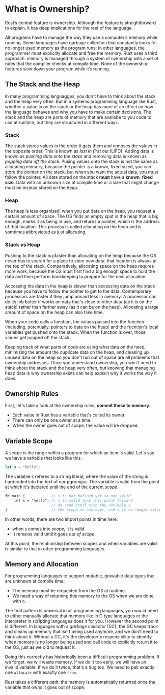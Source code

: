 # What is Ownership?

Rust’s central feature is ownership. Although the feature is straightforward to
explain, it has deep implications for the rest of the language.

All programs have to manage the way they use a computer’s memory while running.
Some languages have garbage collection that constantly looks for no longer used
memory as the program runs; in other languages, the programmer must explicitly
allocate and free the memory. Rust uses a third approach: memory is managed
through a system of ownership with a set of rules that the compiler checks at
compile time. None of the ownership features slow down your program while it’s
running.

## The Stack and the Heap

In many programming languagges, you don't have to think about the stack and the
heap very often. But in a systems programming language like Rust, whether a
value is on the stack or the heap has more of an effect on how the language
behaves and why you have to make certain decisions. The stack and the heap are
parts of memory that are availabe to you code to use at runtime, but they are
structured in different ways.

### Stack

The stack stores values in the order it gets them and removes the values in the
opposite order. This is known as *last in first out* (LIFO). Adding data is
known as *pushing data onto the stack* and removing data is known as *popping
data off the stack*. Pusing values onto the stack is not the same as allocating
memory, because the pointer is a known, fixed sized, you can store the pointer
on the stack, but when you want the actual data, you must follow the pointer.
All data stored on the stack **must** have a **known**, **fixed size**. Data
with an unknown size at compile time or a size that might change must be instead
stored on the heap.

### Heap

The heap is less organized: when you put data on the heap, you request a certain
amount of space. The OS finds an empty spot in the heap that is big enough,
marks it as being in use, and returns a pointer, which is the address of that
location. This process is called allocating on the heap and is somtimes
abbreviated as just allocating.

### Stack vs Heap

Pushing to the stack is pfaster than allocating on the heap because the OS never
has to search for a place to store new data; that location is always at the top
of the stack. Comparatively, allocating space on the heap requres more work,
because the OS must first find a big enough space to hold the data and then
perform bookkeeping to prepare for the next allocation.

Accessing the data in the heap is slower than accessing data on the stack
because you have to follow the pointer to get to the data. Contemporary
processors are faster if they jump around less in memory. A processor can do its
job better if works on data that's close to other data (as it is on the stack)
rather than farther away (as it can be on the heap). Allocating a large amount
of space on the heap can also take time.

When your code calls a function, the values passed into the function (including,
potentially, pointers to data on the heap) and the fucntion's local variables
get pushed onto the stack. When the function is over, those vlaues get popped
off the stack.

Keeping track of what parts of code are using what data on the heap, minimizing
the amount the duplicate data on the heap, and cleaning up unused data on the
heap so you don't run out of space are all problems that ownership addresses.
Once you understand ownership, you won't need to think about the stack and the
heap very often, but knowing that managing heap data is why ownership exists can
help explain why it works the way it does.

## Ownership Rules

First, let's take a look at the ownership rules, **commit these to memory**.

* Each value in Rust has a variable that's called its owner.
* There can only be one owner at a time.
* When the owner goes out of scope, the value will be dropped.

## Variable Scope

A scope is the range within a program for which an item is valid. Let's say we
have a variable that looks like this:

```rust
let s = "hello";
```

The variable s referes to a string literal, where the value of the string is
hardcoded into the text of our pgromgra. The variable is valid from the point at
which it's declared until the end of the current *scope*.

```rust
fn main {            // s is not defined yet so not valid
    let s = "hello"; // s is valid form this point forward
                     // do some stuff with the variable s
}                    // the scope is now over, and s is no longer valid
```

In other words, there are two import points in time here:

* when `s` comes into *scope*, it is valid.
* It remains valid until it goes *out of scope*.

At this point, the relationship between scopes and when variables are valid is
similar to that in other programming languages.

## Memory and Allocation

For programming languages to support mutable, growable data types that are
unknown at compile time:

* The memory must be requested from the OS at runtime.
* We need a way of returning this memory to the OS when we are done with it.

The first pattern is universal in all programming languages, you would need to
either manually allocate that memory like in C type languages or the interpreter
in scripting languages does it for you. However the second point is different.
In languages with a *garbage collector* (GC), the GC keeps track and cleans up
memory that isn't being used anymore, and we don't need to think about it.
Without a GC, it's the developer's responsibility to identify when memory is no
longer being used and call code to explicitly return it to the OS, just as we
did to request it.

Doing this correctly has historically been a difficult programming problem. If
we forget, we will waste memory, If we do it too early, we will have an invalid
variable. If we do it twice, that's a bug too. We need to pair exactly one
`allocate` with exactly one `free`.

Rust takes a different path: the memory is automatically returned once the
variable that owns it goes out of scope.


